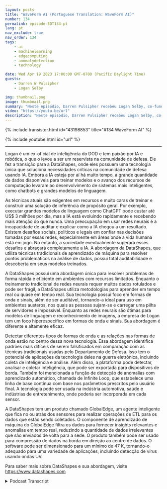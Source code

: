 ```yaml
---
layout: posts
title: "WaveForm AI (Portuguese Translation: WaveForm AI)"
number: 134
permalink: episode-EDT134-pt
lang: pt
nav_exclude: true
nav_order: 134
tags:
    - ai
    - machinelearning
    - edgecomputing
    - anomalydetection
    - technology

date: Wed Apr 19 2023 17:00:00 GMT-0700 (Pacific Daylight Time)
guests:
    - Darren W Pulsipher
    - Logan Selby

img: thumbnail.png
image: thumbnail.png
summary: "Neste episódio, Darren Pulsipher recebeu Logan Selby, co-fundador e presidente da DataShapes, onde eles discutem uma abordagem única para Inteligência Artificial que vai contra a tendência."
video: "https://youtu.be/url"
description: "Neste episódio, Darren Pulsipher recebeu Logan Selby, co-fundador e presidente da DataShapes, onde eles discutem uma abordagem única para Inteligência Artificial que vai contra a tendência."
---
```


<div>
{% include transistor.html id="43198853" title="#134 WaveForm AI" %}

{% include youtube.html id="url" %}
</div>

---

Logan é um ex-oficial de inteligência do DOD e tem paixão por IA e robótica, o que o levou a ser um reservista na comunidade de defesa. Ele fez a transição para a DataShapes, onde eles possuem uma tecnologia única que soluciona necessidades críticas na comunidade de defesa usando IA. Embora a IA esteja por aí há muito tempo, a grande quantidade de dados disponíveis para treinar modelos e o avanço dos recursos de computação levaram ao desenvolvimento de sistemas mais inteligentes, como chatbots e grandes modelos de linguagem.

As técnicas atuais são exigentes em recursos e muito caras de treinar e construir uma solução de inferência de propósito geral. Por exemplo, executar grandes modelos de linguagem como ChatGPT pode custar até US$ 3 milhões por dia, mas a IA está evoluindo rapidamente e recebendo mais atenção do que nunca. Uma preocupação em usar redes neurais é a incapacidade de auditar e explicar como a IA chegou a um resultado. Existem desafios sociais, políticos e legais em confiar nas decisões tomadas por essas redes, especialmente em áreas onde a vida humana está em jogo. No entanto, a sociedade eventualmente superará esses desafios e abraçará completamente a IA. A abordagem da DataShapes, que utiliza técnicas tradicionais de aprendizado de máquina para resolver pontos problemáticos na análise de dados, possui total auditabilidade e descoberta em seus modelos treinados.

A DataShapes possui uma abordagem única para resolver problemas de forma rápida e eficiente em ambientes com recursos limitados. Enquanto o treinamento tradicional de redes neurais requer muitos dados rotulados e pode ser frágil, a DataShapes utiliza metodologias para aprender em tempo real ou quase em tempo real. Sua tecnologia possui foco em formas de onda e sinais, além de ser auditável, tornando-a ideal para uso em ambientes austeros, nos quais as pessoas sujam-se e carregar uma pilha de servidores é impossível. Enquanto as redes neurais são ótimas para modelos de linguagem e reconhecimento de imagens, a empresa de Logan tem um foco hiperespecífico em formas de onda e sinais. Sua abordagem é diferente e altamente eficaz.

Detectar diferentes tipos de formas de onda e as relações nas formas de onda estão no centro dessa nova tecnologia. Essa abordagem identifica padrões mais difíceis de serem falsificados em comparação com as técnicas tradicionais usadas pelo Departamento de Defesa. Isso tem o potencial de aplicações da tecnologia deles na guerra eletrônica, incluindo coleta de inteligência e análise. Além disso, a plataforma pode detectar, analisar e coletar inteligência, que pode ser exportada para dispositivos de borda. Também foi mencionada a função de detecção de anomalias com aprendizado automático, chamada de Infinite Loop, que estabelece uma linha de base contínua com base nos parâmetros prescritos pelo usuário final. A tecnologia pode ser usada na indústria automotiva, saúde e indústrias de entretenimento, onde poderia ser incorporada em cada sensor.

A DataShapes tem um produto chamado GlobalEdge, um agente inteligente que fica no ou atrás dos sensores para realizar operações de ETL para os dados que estão sendo coletados. O componente de aprendizado de máquina do GlobalEdge filtra os dados para fornecer insights relevantes e anomalias em tempo real, reduzindo a quantidade de dados irrelevantes que são enviados de volta para a sede. O produto também pode ser usado para compressão de dados na borda em direção ao centro de dados. O software pode ser dimensionado para um mínimo de 47 K, tornando-o adequado para uma variedade de aplicações, incluindo detecção de vírus usando ondas UV.

Para saber mais sobre DataShapes e sua abordagem, visite https://www.datashapes.com



<details>
<summary> Podcast Transcript </summary>

<p></p>

</details>
